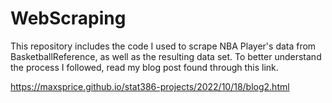# WebScraping
This repository includes the code I used to scrape NBA Player's data from BasketballReference, as well as the resulting data set. To better understand the process I followed, read my blog post found through this link. 

https://maxsprice.github.io/stat386-projects/2022/10/18/blog2.html

